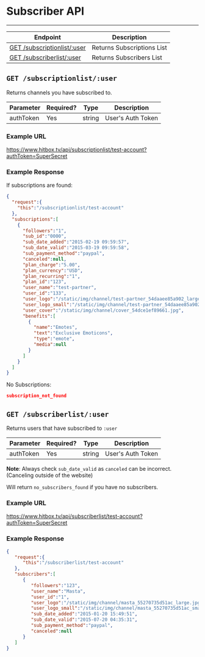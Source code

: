# Subscriber API
***


| Endpoint | Description |
| ---- | --------------- |
| [GET /subscriptionlist/:user](/user/subscribers.md#get-subscriptionlistuser) | Returns Subscriptions List |
| [GET /subscriberlist/:user](/user/subscribers.md#get-subscriberlistuser) | Returns Subscribers List |

## `GET /subscriptionlist/:user`

Returns channels you have subscribed to.

| Parameter | Required? | Type | Description |
| --- | --- | --- | --- |
| authToken | Yes | string | User's Auth Token |

### Example URL

https://www.hitbox.tv/api/subscriptionlist/test-account?authToken=SuperSecret

### Example Response 

If subscriptions are found:

```json
{
  "request":{
    "this":"/subscriptionlist/test-account"
  },
  "subscriptions":[
    {
      "followers":"1",
      "sub_id":"0000",
      "sub_date_added":"2015-02-19 09:59:57",
      "sub_date_valid":"2015-03-19 09:59:58",
      "sub_payment_method":"paypal",
      "canceled":null,
      "plan_charge":"5.00",
      "plan_currency":"USD",
      "plan_recurring":"1",
      "plan_id":"123",
      "user_name":"test-partner",
      "user_id":"133",
      "user_logo":"/static/img/channel/test-partner_54daaee85a902_large.jpg",
      "user_logo_small":"/static/img/channel/test-partner_54daaee85a902_small.jpg",
      "user_cover":"/static/img/channel/cover_54dce1ef89661.jpg",
      "benefits":[
        {
          "name":"Emotes",
          "text":"Exclusive Emoticons",
          "type":"emote",
          "media":null
        }
      ]
    }
  ]
}
```

No Subscriptions:

```json
subscription_not_found
```

## `GET /subscriberlist/:user`

Returns users that have subscribed to `:user`

| Parameter | Required? | Type | Description |
| --- | --- | --- | --- |
| authToken | Yes | string | User's Auth Token |

**Note**: Always check `sub_date_valid` as `canceled` can be incorrect. (Canceling outside of the website)

Will return `no_subscribers_found` if you have no subscribers.

### Example URL 

https://www.hitbox.tv/api/subscriberlist/test-account?authToken=SuperSecret

### Example Response

```json
{
   "request":{
      "this":"/subscriberlist/test-account"
   },
   "subscribers":[
      {
         "followers":"123",
         "user_name":"Masta",
         "user_id":"1",
         "user_logo":"/static/img/channel/masta_55270735d51ac_large.jpg",
         "user_logo_small":"/static/img/channel/masta_55270735d51ac_small.jpg",
         "sub_date_added":"2015-01-20 15:49:51",
         "sub_date_valid":"2015-07-20 04:35:31",
         "sub_payment_method":"paypal",
         "canceled":null
      }
   ]
}
```